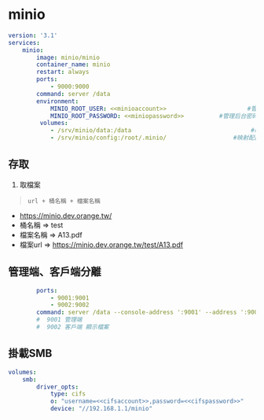 # minio

``` yaml 
version: '3.1'
services: 
	minio:
		image: minio/minio
		container_name: minio
		restart: always
		ports:
			- 9000:9000
		command: server /data
		environment:
			MINIO_ROOT_USER: <<minioaccount>>           			#管理后台用户名
			MINIO_ROOT_PASSWORD: <<miniopassword>>      	#管理后台密码，最小8个字符
     	 volumes:
			- /srv/minio/data:/data                      			 #映射当前目录下的data目录至容器内/data目录
			- /srv/minio/config:/root/.minio/             		#映射配置目录
```

## 存取
1. 取檔案
> `url + 桶名稱 + 檔案名稱`
* https://minio.dev.orange.tw/
* 桶名稱 => test
* 檔案名稱 => A13.pdf
* 檔案url => https://minio.dev.orange.tw/test/A13.pdf


## 管理端、客戶端分離
```yaml
		ports:
			- 9001:9001
			- 9002:9002
		command: server /data --console-address ':9001' --address ':9002'
		#  9001 管理端
		#  9002 客戶端 顯示檔案
```

## 掛載SMB
```yaml
volumes:
	smb:
    	driver_opts:
			type: cifs
			o: "username=<<cifsaccount>>,password=<<cifspassword>>"
			device: "//192.168.1.1/minio"
```